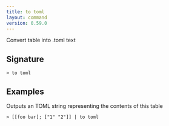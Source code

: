 ```yaml
---
title: to toml
layout: command
version: 0.59.0
---
```


Convert table into .toml text

## Signature

```> to toml ```

## Examples

Outputs an TOML string representing the contents of this table
```shell
> [[foo bar]; ["1" "2"]] | to toml
```
